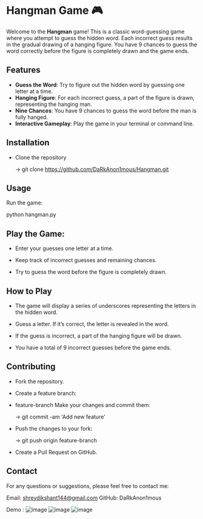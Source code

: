 # Hangman Game 🎮

Welcome to the **Hangman** game! This is a classic word-guessing game where you attempt to guess the hidden word. Each incorrect guess results in the gradual drawing of a hanging figure. You have 9 chances to guess the word correctly before the figure is completely drawn and the game ends.

## Features

- **Guess the Word**: Try to figure out the hidden word by guessing one letter at a time.
- **Hanging Figure**: For each incorrect guess, a part of the figure is drawn, representing the hanging man.
- **Nine Chances**: You have 9 chances to guess the word before the man is fully hanged.
- **Interactive Gameplay**: Play the game in your terminal or command line.

## Installation

- Clone the repository

   -> git clone https://github.com/DaRkAnon1mous/Hangman.git
  
## Usage
Run the game:

python hangman.py

## Play the Game:

- Enter your guesses one letter at a time.

- Keep track of incorrect guesses and remaining chances.

- Try to guess the word before the figure is completely drawn.

## How to Play
- The game will display a series of underscores representing the letters in the hidden word.

- Guess a letter. If it’s correct, the letter is revealed in the word.

- If the guess is incorrect, a part of the hanging figure will be drawn.

- You have a total of 9 incorrect guesses before the game ends.

## Contributing
- Fork the repository.

- Create a feature branch:

- feature-branch
Make your changes and commit them:


    -> git commit -am 'Add new feature'
- Push the changes to your fork:

   -> git push origin feature-branch
  
- Create a Pull Request on GitHub.



## Contact
For any questions or suggestions, please feel free to contact me:

Email: shreydikshant144@gmail.com
GitHub: DaRkAnon1mous


Demo : 
![image](https://github.com/user-attachments/assets/c9c21f08-e340-4374-8c4a-c6e5ca935ccd)
![image](https://github.com/user-attachments/assets/7d3530bf-bc3f-4411-9102-21760c33c5bd)
![image](https://github.com/user-attachments/assets/62c4505f-6e12-4b3c-b992-c8903e436443)



